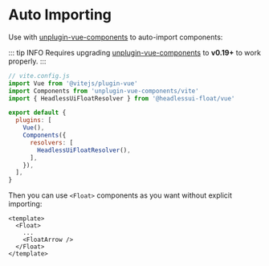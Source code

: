 # Auto Importing

Use with [unplugin-vue-components](https://github.com/antfu/unplugin-vue-components) to auto-import components:

::: tip INFO
Requires upgrading [unplugin-vue-components](https://github.com/antfu/unplugin-vue-components) to **v0.19+** to work properly.
:::

```js
// vite.config.js
import Vue from '@vitejs/plugin-vue'
import Components from 'unplugin-vue-components/vite'
import { HeadlessUiFloatResolver } from '@headlessui-float/vue'

export default {
  plugins: [
    Vue(),
    Components({
      resolvers: [
        HeadlessUiFloatResolver(),
      ],
    }),
  ],
}
```

Then you can use `<Float>` components as you want without explicit importing:

```vue
<template>
  <Float>
    ...
    <FloatArrow />
  </Float>
</template>
```
